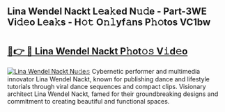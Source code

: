 ## Lina Wendel Nackt L𝚎a𝚔ed N𝚞𝚍e - Part-3WE Vi𝚍𝚎o L𝚎a𝚔s - H𝚘𝚝 O𝚗𝚕yf𝚊ns P𝚑𝚘tos VC1bw

# <h2><a href="http://kf9vu1.oniu.top/?m=Lina+Wendel+Nackt">🔗👉 🔴 Lina Wendel Nackt P𝚑ot𝚘𝚜 V𝚒d𝚎o</a></h2>

[![Lina Wendel Nackt Nu𝚍e𝚜](https://i.imgur.com/0qMVB7G.gif)](http://kf9vu1.oniu.top/?m=Lina+Wendel+Nackt)
Cybernetic performer and multimedia innovator Lina Wendel Nackt, known for publishing dance and lifestyle tutorials through viral dance sequences and compact clips. Visionary architect Lina Wendel Nackt, famed for their groundbreaking designs and commitment to creating beautiful and functional spaces.  
